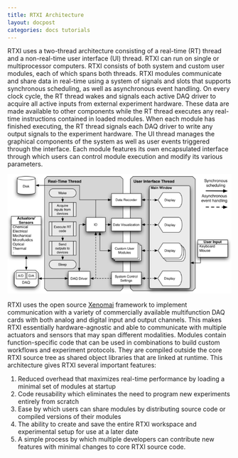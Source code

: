 ```yaml
---
title: RTXI Architecture
layout: docpost
categories: docs tutorials
---
```


RTXI uses a two-thread architecture consisting of a real-time (RT) thread and a non-real-time user interface (UI) thread. RTXI can run on single or multiprocessor computers. RTXI consists of both system and custom user modules, each of which spans both threads. RTXI modules communicate and share data in real-time using a system of signals and slots that supports synchronous scheduling, as well as asynchronous event handling. On every clock cycle, the RT thread wakes and signals each active DAQ driver to acquire all active inputs from external experiment hardware. These data are made available to other components while the RT thread executes any real-time instructions contained in loaded modules. When each module has finished executing, the RT thread signals each DAQ driver to write any output signals to the experiment hardware. The UI thread manages the graphical components of the system as well as user events triggered through the interface. Each module features its own encapsulated interface through which users can control module execution and modify its various parameters.  

<a href="/images/rtxi-diagram-scaled.png">
   <img src="/images/rtxi-diagram-scaled.png" class="img-responsive center-block">
</a>

RTXI uses the open source [Xenomai](https://xenomai.org) framework to implement communication with a variety of commercially available multifunction DAQ cards with both analog and digital input and output channels. This makes RTXI essentially hardware-agnostic and able to communicate with multiple actuators and sensors that may span different modalities. Modules contain function-specific code that can be used in combinations to build custom workflows and experiment protocols. They are compiled outside the core RTXI source tree as shared object libraries that are linked at runtime. This architecture gives RTXI several important features:  

1. Reduced overhead that maximizes real-time performance by loading a minimal set of modules at startup
2. Code reusability which eliminates the need to program new experiments entirely from scratch
3. Ease by which users can share modules by distributing source code or compiled versions of their modules
4. The ability to create and save the entire RTXI workspace and experimental setup for use at a later date
5. A simple process by which multiple developers can contribute new features with minimal changes to core RTXI source code.

